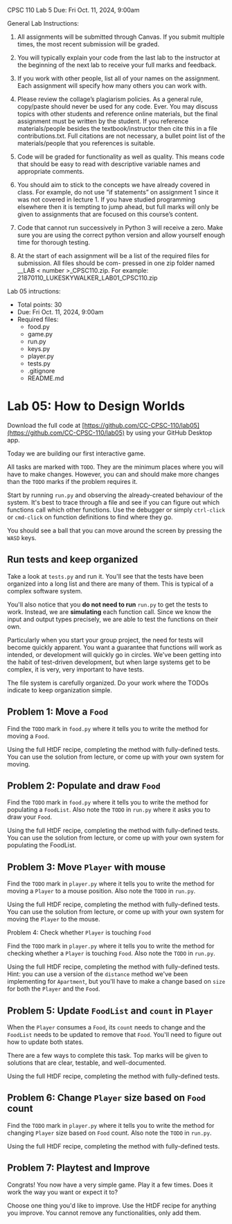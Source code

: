 CPSC 110 Lab 5 Due: Fri Oct. 11, 2024, 9:00am

General Lab Instructions:
1. All assignments will be submitted through Canvas. If you submit multiple times, the most recent submission will be graded.

2. You will typically explain your code from the last lab to the instructor at the beginning of the next lab to receive your full marks and feedback.

3. If you work with other people, list all of your names on the assignment. Each assignment will specify how many others you can work with.

4. Please review the collage’s plagiarism policies. As a general rule, copy/paste should never be used for any code. Ever. You may discuss topics with other students and reference online materials, but the final assignment must be written by the student. If you reference materials/people besides the textbook/instructor then cite this in a file contributions.txt. Full citations are not necessary, a bullet point list of the materials/people that you references is suitable.

5. Code will be graded for functionality as well as quality. This means code that should be easy to read with descriptive variable names and appropriate comments.

6. You should aim to stick to the concepts we have already covered in class. For example, do not use ”if statements” on assignment 1 since it was not covered in lecture 1. If you have studied programming elsewhere then it is tempting to jump ahead, but full marks will only be given to assignments that are focused on this course’s content.

7. Code that cannot run successively in Python 3 will receive a zero. Make sure you are using the correct python version and allow yourself enough time for thorough testing.

8. At the start of each assignment will be a list of the required files for submission. All files should be com- pressed in one zip folder named <studentnumber>_<yourname >_LAB < number >_CPSC110.zip. For example: 21870110_LUKESKYWALKER_LAB01_CPSC110.zip

Lab 05 intructions:
- Total points: 30
- Due: Fri Oct. 11, 2024, 9:00am
- Required files:
  - food.py
  - game.py
  - run.py
  - keys.py
  - player.py
  - tests.py
  - .gitignore
  - README.md

# Lab 05: How to Design Worlds

Download the full code at [https://github.com/CC-CPSC-110/lab05](https://github.com/CC-CPSC-110/lab05) by using your GitHub Desktop app.

Today we are building our first interactive game. 

All tasks are marked with `TODO`. They are the minimum places where you will have to make changes. However, you can and should make more changes than the `TODO` marks if the problem requires it.

Start by running `run.py` and observing the already-created behaviour of the system. It's best to trace through a file and see if you can figure out which functions call which other functions. Use the debugger or simply `ctrl-click` or `cmd-click` on function definitions to find where they go.

You should see a ball that you can move around the screen by pressing the `WASD` keys. 

## Run tests and keep organized

Take a look at `tests.py` and run it. You'll see that the tests have been organized into a long list and there are many of them. This is typical of a complex software system.

You'll also notice that you **do not need to run** `run.py` to get the tests to work. Instead, we are **simulating** each function call. Since we know the input and output types precisely, we are able to test the functions on their own.

Particularly when you start your group project, the need for tests will become quickly apparent. You want a guarantee that functions will work as intended, or development will quickly go in circles. We've been getting into the habit of test-driven development, but when large systems get to be complex, it is very, very important to have tests.

The file system is carefully organized. Do your work where the TODOs indicate to keep organization simple.

## Problem 1: Move a `Food`

Find the `TODO` mark in `food.py` where it tells you to write the method for moving a `Food`. 

Using the full HtDF recipe, completing the method with fully-defined tests. You can use the solution from lecture, or come up with your own system for moving.

## Problem 2: Populate and draw `Food`

Find the `TODO` mark in `food.py` where it tells you to write the method for populating a `FoodList`. Also note the `TODO` in `run.py` where it asks you to draw your `Food`.

Using the full HtDF recipe, completing the method with fully-defined tests. You can use the solution from lecture, or come up with your own system for populating the FoodList.

## Problem 3: Move `Player` with mouse

Find the `TODO` mark in `player.py` where it tells you to write the method for moving a `Player` to a mouse position. Also note the `TODO` in `run.py`.

Using the full HtDF recipe, completing the method with fully-defined tests. You can use the solution from lecture, or come up with your own system for moving the `Player` to the mouse.

Problem 4: Check whether `Player` is touching `Food`

Find the `TODO` mark in `player.py` where it tells you to write the method for checking whether a `Player` is touching `Food`. Also note the `TODO` in `run.py`.

Using the full HtDF recipe, completing the method with fully-defined tests. Hint: you can use a version of the `distance` method we've been implementing for `Apartment`, but you'll have to make a change based on `size` for both the `Player` and the `Food`.

## Problem 5: Update `FoodList` and `count` in `Player`

When the `Player` consumes a `Food`, its `count` needs to change and the `FoodList` needs to be updated to remove that `Food`. You'll need to figure out how to update both states.

There are a few ways to complete this task. Top marks will be given to solutions that are clear, testable, and well-documented.

Using the full HtDF recipe, completing the method with fully-defined tests.

## Problem 6: Change `Player` size based on `Food` count

Find the `TODO` mark in `player.py` where it tells you to write the method for changing `Player` size based on `Food` count. Also note the `TODO` in `run.py`.

Using the full HtDF recipe, completing the method with fully-defined tests.

## Problem 7: Playtest and Improve

Congrats! You now have a very simple game. Play it a few times. Does it work the way you want or expect it to?

Choose one thing you'd like to improve. Use the HtDF recipe for anything you improve. You cannot remove any functionalities, only add them.
